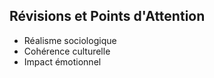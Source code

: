 ## Révisions et Points d'Attention
- Réalisme sociologique
- Cohérence culturelle
- Impact émotionnel
